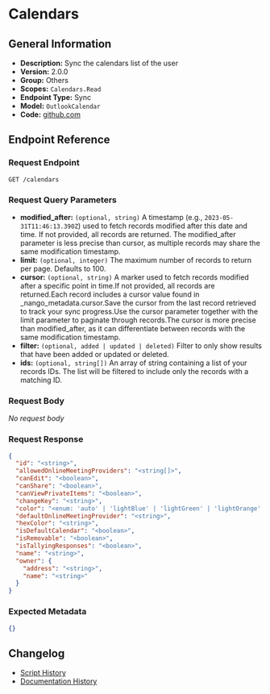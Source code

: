 <!-- BEGIN GENERATED CONTENT -->
# Calendars

## General Information

- **Description:** Sync the calendars list of the user
- **Version:** 2.0.0
- **Group:** Others
- **Scopes:** `Calendars.Read`
- **Endpoint Type:** Sync
- **Model:** `OutlookCalendar`
- **Code:** [github.com](https://github.com/NangoHQ/integration-templates/tree/main/integrations/outlook/syncs/calendars.ts)


## Endpoint Reference

### Request Endpoint

`GET /calendars`

### Request Query Parameters

- **modified_after:** `(optional, string)` A timestamp (e.g., `2023-05-31T11:46:13.390Z`) used to fetch records modified after this date and time. If not provided, all records are returned. The modified_after parameter is less precise than cursor, as multiple records may share the same modification timestamp.
- **limit:** `(optional, integer)` The maximum number of records to return per page. Defaults to 100.
- **cursor:** `(optional, string)` A marker used to fetch records modified after a specific point in time.If not provided, all records are returned.Each record includes a cursor value found in _nango_metadata.cursor.Save the cursor from the last record retrieved to track your sync progress.Use the cursor parameter together with the limit parameter to paginate through records.The cursor is more precise than modified_after, as it can differentiate between records with the same modification timestamp.
- **filter:** `(optional, added | updated | deleted)` Filter to only show results that have been added or updated or deleted.
- **ids:** `(optional, string[])` An array of string containing a list of your records IDs. The list will be filtered to include only the records with a matching ID.

### Request Body

_No request body_

### Request Response

```json
{
  "id": "<string>",
  "allowedOnlineMeetingProviders": "<string[]>",
  "canEdit": "<boolean>",
  "canShare": "<boolean>",
  "canViewPrivateItems": "<boolean>",
  "changeKey": "<string>",
  "color": "<enum: 'auto' | 'lightBlue' | 'lightGreen' | 'lightOrange' | 'lightGray' | 'lightYellow' | 'lightTeal' | 'lightPink' | 'lightBrown' | 'lightRed' | 'maxColor'>",
  "defaultOnlineMeetingProvider": "<string>",
  "hexColor": "<string>",
  "isDefaultCalendar": "<boolean>",
  "isRemovable": "<boolean>",
  "isTallyingResponses": "<boolean>",
  "name": "<string>",
  "owner": {
    "address": "<string>",
    "name": "<string>"
  }
}
```

### Expected Metadata

```json
{}
```

## Changelog

- [Script History](https://github.com/NangoHQ/integration-templates/commits/main/integrations/outlook/syncs/calendars.ts)
- [Documentation History](https://github.com/NangoHQ/integration-templates/commits/main/integrations/outlook/syncs/calendars.md)

<!-- END  GENERATED CONTENT -->

